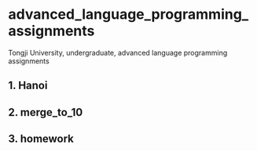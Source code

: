 # advanced_language_programming_assignments
Tongji University, undergraduate, advanced language programming assignments
## 1. Hanoi
## 2. merge_to_10
## 3. homework
